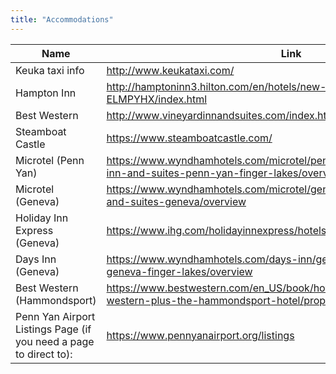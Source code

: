 ```yaml
---
title: "Accommodations"
---
```

Name | Link
--- | ---
Keuka taxi info | http://www.keukataxi.com/ 
Hampton Inn | http://hamptoninn3.hilton.com/en/hotels/new-york/hampton-inn-penn-yan-ELMPYHX/index.html 
Best Western | http://www.vineyardinnandsuites.com/index.htm 
Steamboat Castle | https://www.steamboatcastle.com/ 
Microtel (Penn Yan) | https://www.wyndhamhotels.com/microtel/penn-yan-new-york/microtel-inn-and-suites-penn-yan-finger-lakes/overview 
Microtel (Geneva) | https://www.wyndhamhotels.com/microtel/geneva-new-york/microtel-inn-and-suites-geneva/overview 
Holiday Inn Express (Geneva) | https://www.ihg.com/holidayinnexpress/hotels/us/en/geneva/rocgf/hoteldetail 
Days Inn (Geneva) | https://www.wyndhamhotels.com/days-inn/geneva-new-york/days-inn-geneva-finger-lakes/overview 
Best Western (Hammondsport) | https://www.bestwestern.com/en_US/book/hotels-in-hammondsport/best-western-plus-the-hammondsport-hotel/propertyCode.33166.html 
Penn Yan Airport Listings Page (if you need a page to direct to): | https://www.pennyanairport.org/listings 
